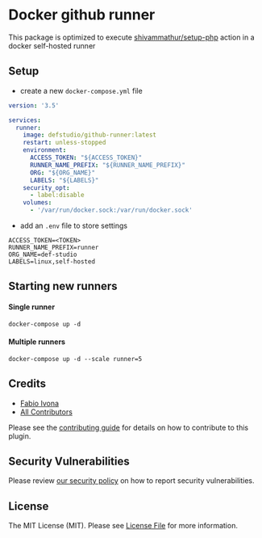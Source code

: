 # Docker github runner

This package is optimized to execute [shivammathur/setup-php](https://github.com/shivammathur/setup-php) action in a docker self-hosted runner

## Setup

- create a new `docker-compose.yml` file

```yml
version: '3.5'

services:
  runner:
    image: defstudio/github-runner:latest
    restart: unless-stopped
    environment:
      ACCESS_TOKEN: "${ACCESS_TOKEN}"
      RUNNER_NAME_PREFIX: "${RUNNER_NAME_PREFIX}"
      ORG: "${ORG_NAME}"
      LABELS: "${LABELS}"
    security_opt:
      - label:disable
    volumes:
      - '/var/run/docker.sock:/var/run/docker.sock'
```

- add an `.env` file to store settings

```dotenv
ACCESS_TOKEN=<TOKEN>
RUNNER_NAME_PREFIX=runner
ORG_NAME=def-studio
LABELS=linux,self-hosted
```

## Starting new runners

#### Single runner

```shell
docker-compose up -d
```

#### Multiple runners

```shell
docker-compose up -d --scale runner=5
```

## Credits

- [Fabio Ivona](https://github.com/def-studio)
- [All Contributors](../../contributors)

Please see the [contributing guide](https://def-studio.github.io/pest-plugin-laravel-expectations/developers/contribute) for details on how to contribute to this plugin.

## Security Vulnerabilities

Please review [our security policy](../../security/policy) on how to report security vulnerabilities.

## License

The MIT License (MIT). Please see [License File](LICENSE.md) for more information.
